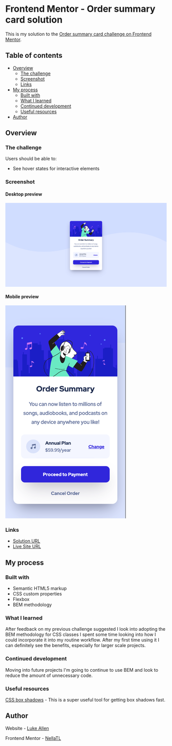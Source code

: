 # Frontend Mentor - Order summary card solution

This is my solution to the [Order summary card challenge on Frontend Mentor](https://www.frontendmentor.io/challenges/order-summary-component-QlPmajDUj).

## Table of contents

- [Overview](#overview)
  - [The challenge](#the-challenge)
  - [Screenshot](#screenshot)
  - [Links](#links)
- [My process](#my-process)
  - [Built with](#built-with)
  - [What I learned](#what-i-learned)
  - [Continued development](#continued-development)
  - [Useful resources](#useful-resources)
- [Author](#author)

## Overview

### The challenge

Users should be able to:

- See hover states for interactive elements

### Screenshot

#### Desktop preview

![](design/desktopFinal-screenshot.png)

#### Mobile preview

![](design/mobileFinal-screenshot.png)


### Links

- [Solution URL](https://github.com/NellaTL/frontendmentor.io/tree/main/order-summary-component-main)
- [Live Site URL](https://order-summary-component-main-la.netlify.app/)


## My process

### Built with

- Semantic HTML5 markup
- CSS custom properties 
- Flexbox
- BEM methodology 

### What I learned

After feedback on my previous challenge suggested I look into adopting the BEM methodology for CSS classes I spent some time looking into how I could incorporate it into my routine workflow. After my first time using it I can definitely see the benefits, especially for larger scale projects. 

### Continued development

Moving into future projects I'm going to continue to use BEM and look to reduce the amount of unnecessary code.

### Useful resources

[CSS box shadows](https://getcssscan.com/css-box-shadow-examples) - This is a super useful tool for getting box shadows fast. 

## Author

Website - [Luke Allen](https://github.com/NellaTL)

Frontend Mentor - [NellaTL](https://www.frontendmentor.io/profile/NellaTL)

